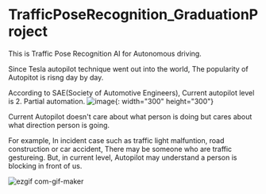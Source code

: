 # TrafficPoseRecognition_GraduationProject
This is Traffic Pose Recognition AI for Autonomous driving.

Since Tesla autopilot technique went out into the world,
The popularity of Autopitot is risng day by day.

According to SAE(Society of Automotive Engineers), Current autopilot level is 2. Partial automation.
![image](https://user-images.githubusercontent.com/88817336/129144241-1f646283-0700-47c0-ba39-1d51152c2e32.png){: width="300" height="300"}


Current Autopilot doesn't care about what person is doing but cares about what direction person is going.

For example, In incident case such as traffic light malfuntion, road construction or car accident, There may be someone who are traffic gestureing.
But, in current level, Autopilot may understand a person is blocking in front of us.

![ezgif com-gif-maker](https://user-images.githubusercontent.com/88817336/129146787-4a205829-88d2-4e68-8db2-d82e6a4f7d07.gif)
